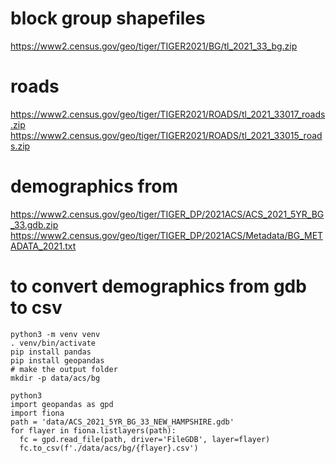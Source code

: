 # block group shapefiles
https://www2.census.gov/geo/tiger/TIGER2021/BG/tl_2021_33_bg.zip

# roads
https://www2.census.gov/geo/tiger/TIGER2021/ROADS/tl_2021_33017_roads.zip
https://www2.census.gov/geo/tiger/TIGER2021/ROADS/tl_2021_33015_roads.zip

# demographics from 
https://www2.census.gov/geo/tiger/TIGER_DP/2021ACS/ACS_2021_5YR_BG_33.gdb.zip
https://www2.census.gov/geo/tiger/TIGER_DP/2021ACS/Metadata/BG_METADATA_2021.txt


# to convert demographics from gdb to csv
```
python3 -m venv venv
. venv/bin/activate
pip install pandas
pip install geopandas
# make the output folder
mkdir -p data/acs/bg

python3
import geopandas as gpd
import fiona
path = 'data/ACS_2021_5YR_BG_33_NEW_HAMPSHIRE.gdb'
for flayer in fiona.listlayers(path):
  fc = gpd.read_file(path, driver='FileGDB', layer=flayer)
  fc.to_csv(f'./data/acs/bg/{flayer}.csv')
```


